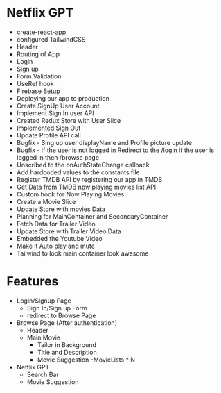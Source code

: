 # Netflix GPT
- create-react-app
- configured TailwindCSS
- Header
- Routing of App
- Login
- Sign up
- Form Validation
- UseRef hook
- Firebase Setup
- Deploying our app to production
- Create SignUp User Account
- Implement Sign In user API
- Created Redux Store with User Slice
- Implemented Sign Out
- Update Profile API call
- Bugfix - Sing up user displayName and Profile picture update
- Bugfix - If the user is not logged in Redirect to the /login if the user is logged in then /browse page
- Unscribed to the onAuthStateChange callback
- Add hardcoded values to the constants file
- Register TMDB API by registering our app in TMDB
- Get Data from TMDB npw playing movies list API
- Custom hook for Now Playing Movies
- Create a Movie Slice
- Update Store with movies Data
- Planning for MainContainer and SecondaryContainer
- Fetch Data for Trailer Video
- Update Store with Trailer Video Data
- Embedded the Youtube Video
- Make it Auto play and mute
- Tailwind to look main container look awesome

# Features 
- Login/Signup Page
   - Sign In/Sign up Form
   - redirect to Browse Page
- Browse Page (After authentication)
   - Header
   - Main Movie
     - Tailor in Background
     - Title and Description
     - Movie Suggestion
       -MovieLists * N
- Netflix GPT
  - Search Bar
  - Movie Suggestion